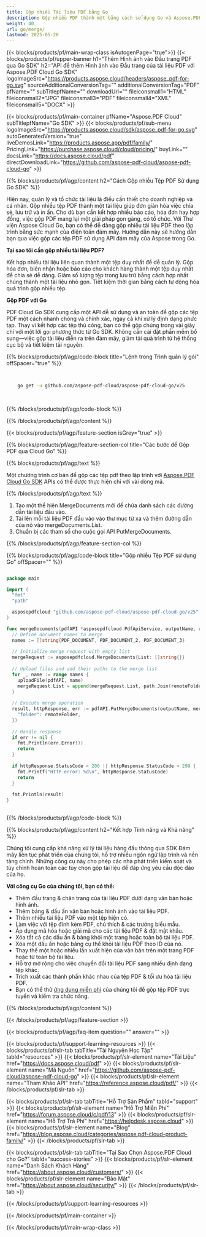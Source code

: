 ```yaml
---
title: Gộp nhiều Tài liệu PDF bằng Go
description: Gộp nhiều PDF thành một bằng cách sử dụng Go và Aspose.PDF Cloud SDK.
weight: 40
url: go/merge/
lastmod: 2025-05-20
---
```


{{< blocks/products/pf/main-wrap-class isAutogenPage="true">}}
{{< blocks/products/pf/upper-banner h1="Thêm Hình ảnh vào Đầu trang PDF qua Go SDK" h2="API để thêm Hình ảnh vào Đầu trang của tài liệu PDF với Aspose.PDF Cloud Go SDK" logoImageSrc="https://products.aspose.cloud/headers/aspose_pdf-for-go.svg" sourceAdditionalConversionTag="" additionalConversionTag="PDF" pfName="" subTitlepfName="" downloadUrl="" fileiconsmall1="HTML" fileiconsmall2="JPG" fileiconsmall3="PDF" fileiconsmall4="XML" fileiconsmall5="DOCX" >}}

{{< blocks/products/pf/main-container pfName="Aspose.PDF Cloud" subTitlepfName="Go SDK" >}}
{{< blocks/products/pf/sub-menu logoImageSrc="https://products.aspose.cloud/sdk/aspose_pdf-for-go.svg"
autoGeneratedVersion="true"
liveDemosLink="https://products.aspose.app/pdf/family/" PricingLink="https://purchase.aspose.cloud/cloud/pricing/" buyLink="" docsLink="https://docs.aspose.cloud/pdf"  directDownloadLink="https://github.com/aspose-pdf-cloud/aspose-pdf-cloud-go" >}}

{{% blocks/products/pf/agp/content h2="Cách Gộp nhiều Tệp PDF Sử dụng Go SDK" %}}

Hiện nay, quản lý và tổ chức tài liệu là điều cần thiết cho doanh nghiệp và cá nhân. Gộp nhiều tệp PDF thành một tài liệu giúp đơn giản hóa việc chia sẻ, lưu trữ và in ấn. Cho dù bạn cần kết hợp nhiều báo cáo, hóa đơn hay hợp đồng, việc gộp PDF mang lại một giải pháp gọn gàng, có tổ chức. Với Thư viện Aspose Cloud Go, bạn có thể dễ dàng gộp nhiều tài liệu PDF theo lập trình bằng sức mạnh của điện toán đám mây. Hướng dẫn này sẽ hướng dẫn bạn qua việc gộp các tệp PDF sử dụng API đám mây của Aspose trong Go.

**Tại sao tôi cần gộp nhiều tài liệu PDF?**

Kết hợp nhiều tài liệu liên quan thành một tệp duy nhất để dễ quản lý. Gộp hóa đơn, biên nhận hoặc báo cáo cho khách hàng thành một tệp duy nhất để chia sẻ dễ dàng. Giảm số lượng tệp trong lưu trữ bằng cách hợp nhất chúng thành một tài liệu nhỏ gọn. Tiết kiệm thời gian bằng cách tự động hóa quá trình gộp nhiều tệp.

**Gộp PDF với Go**

PDF Cloud Go SDK cung cấp một API dễ sử dụng và an toàn để gộp các tệp PDF một cách nhanh chóng và chính xác, ngay cả khi xử lý định dạng phức tạp. Thay vì kết hợp các tệp thủ công, bạn có thể gộp chúng trong vài giây chỉ với một lời gọi phương thức từ Go SDK. Không cần cài đặt phần mềm bổ sung—việc gộp tài liệu diễn ra trên đám mây, giảm tải quá trình từ hệ thống cục bộ và tiết kiệm tài nguyên.

{{% blocks/products/pf/agp/code-block title="Lệnh trong Trình quản lý gói" offSpacer="true" %}}

```bash

     
    go get -u github.com/aspose-pdf-cloud/aspose-pdf-cloud-go/v25
     
     

```

{{% /blocks/products/pf/agp/code-block %}}

{{% /blocks/products/pf/agp/content %}}

{{< blocks/products/pf/agp/feature-section isGrey="true" >}}

{{% blocks/products/pf/agp/feature-section-col title="Các bước để Gộp PDF qua Cloud Go" %}}

{{% blocks/products/pf/agp/text %}}

Một chương trình cơ bản để gộp các tệp pdf theo lập trình với
[Aspose.PDF Cloud Go SDK](https://products.aspose.cloud/pdf/go/)
APIs có thể được thực hiện chỉ với vài dòng mã.

{{% /blocks/products/pf/agp/text %}}

1. Tạo một thể hiện MergeDocuments mới để chứa danh sách các đường dẫn tài liệu đầu vào.
1. Tải lên mỗi tài liệu PDF đầu vào vào thư mục từ xa và thêm đường dẫn của nó vào mergeDocuments.List.
1. Chuẩn bị các tham số cho cuộc gọi API PutMergeDocuments.

{{% /blocks/products/pf/agp/feature-section-col %}}

{{% blocks/products/pf/agp/code-block title="Gộp nhiều Tệp PDF sử dụng Go" offSpacer="" %}}

```go

package main

import (
  "fmt"
  "path"

  asposepdfcloud "github.com/aspose-pdf-cloud/aspose-pdf-cloud-go/v25"
)

func mergeDocuments(pdfAPI *asposepdfcloud.PdfApiService, outputName, remoteFolder string) {
  // Define document names to merge
  names := []string{PDF_DOCUMENT, PDF_DOCUMENT_2, PDF_DOCUMENT_3}
  
  // Initialize merge request with empty list
  mergeRequest := asposepdfcloud.MergeDocuments{List: []string{}}
  
  // Upload files and add their paths to the merge list
  for _, name := range names {
    uploadFile(pdfAPI, name)
    mergeRequest.List = append(mergeRequest.List, path.Join(remoteFolder, name))
  }
  
  // Execute merge operation
  result, httpResponse, err := pdfAPI.PutMergeDocuments(outputName, mergeRequest, map[string]interface{}{
    "folder": remoteFolder,
  })
  
  // Handle response
  if err != nil {
    fmt.Println(err.Error())
    return
  }
  
  if httpResponse.StatusCode < 200 || httpResponse.StatusCode > 299 {
    fmt.Printf("HTTP error: %d\n", httpResponse.StatusCode)
    return
  }
  
  fmt.Println(result)
}
  
```

{{% /blocks/products/pf/agp/code-block %}}

{{% blocks/products/pf/agp/content h2="Kết hợp Tính năng và Khả năng" %}}

Chúng tôi cung cấp khả năng xử lý tài liệu hàng đầu thông qua SDK Đám mây liên tục phát triển của chúng tôi, hỗ trợ nhiều ngôn ngữ lập trình và nền tảng chính. Những công cụ này cho phép các nhà phát triển kiểm soát và tùy chỉnh hoàn toàn các tùy chọn gộp tài liệu để đáp ứng yêu cầu độc đáo của họ.

**Với công cụ Go của chúng tôi, bạn có thể:**

+ Thêm đầu trang & chân trang của tài liệu PDF dưới dạng văn bản hoặc hình ảnh.
+ Thêm bảng & dấu ấn văn bản hoặc hình ảnh vào tài liệu PDF.
+ Thêm nhiều tài liệu PDF vào một tệp hiện có.
+ Làm việc với tệp đính kèm PDF, chú thích & các trường biểu mẫu.
+ Áp dụng mã hóa hoặc giải mã cho các tài liệu PDF & đặt mật khẩu.
+ Xóa tất cả các dấu ấn & bảng khỏi một trang hoặc toàn bộ tài liệu PDF.
+ Xóa một dấu ấn hoặc bảng cụ thể khỏi tài liệu PDF theo ID của nó.
+ Thay thế một hoặc nhiều lần xuất hiện của văn bản trên một trang PDF hoặc từ toàn bộ tài liệu.
+ Hỗ trợ mở rộng cho việc chuyển đổi tài liệu PDF sang nhiều định dạng tệp khác.
+ Trích xuất các thành phần khác nhau của tệp PDF & tối ưu hóa tài liệu PDF.
+ Bạn có thể thử [ứng dụng miễn phí](https://products.aspose.app/pdf/merger) của chúng tôi để gộp tệp PDF trực tuyến và kiểm tra chức năng.

{{% /blocks/products/pf/agp/content %}}

{{< /blocks/products/pf/agp/feature-section >}}

{{< blocks/products/pf/agp/faq-item question="" answer="" >}}

{{< blocks/products/pf/support-learning-resources >}}
{{< blocks/products/pf/slr-tab tabTitle="Tài Nguyên Học Tập" tabId="resources" >}}
{{< blocks/products/pf/slr-element name="Tài Liệu" href="https://docs.aspose.cloud/pdf" >}}
{{< blocks/products/pf/slr-element name="Mã Nguồn" href="https://github.com/aspose-pdf-cloud/aspose-pdf-cloud-go" >}}
{{< blocks/products/pf/slr-element name="Tham Khảo API" href="https://reference.aspose.cloud/pdf/" >}}
{{< /blocks/products/pf/slr-tab >}}

{{< blocks/products/pf/slr-tab tabTitle="Hỗ Trợ Sản Phẩm" tabId="support" >}}
{{< blocks/products/pf/slr-element name="Hỗ Trợ Miễn Phí" href="https://forum.aspose.cloud/c/pdf/13" >}}
{{< blocks/products/pf/slr-element name="Hỗ Trợ Trả Phí" href="https://helpdesk.aspose.cloud" >}}
{{< blocks/products/pf/slr-element name="Blog" href="https://blog.aspose.cloud/categories/aspose.pdf-cloud-product-family/" >}}
{{< /blocks/products/pf/slr-tab >}}

{{< blocks/products/pf/slr-tab tabTitle="Tại Sao Chọn Aspose.PDF Cloud cho Go?" tabId="success-stories" >}}
{{< blocks/products/pf/slr-element name="Danh Sách Khách Hàng" href="https://about.aspose.cloud/customers/" >}}
{{< blocks/products/pf/slr-element name="Bảo Mật" href="https://about.aspose.cloud/security/" >}}
{{< /blocks/products/pf/slr-tab >}}

{{< /blocks/products/pf/support-learning-resources >}}

{{< /blocks/products/pf/main-container >}}

{{< /blocks/products/pf/main-wrap-class >}}



